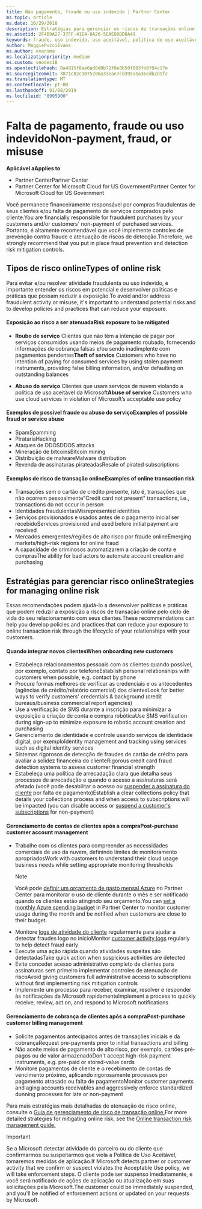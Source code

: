 ```yaml
---
title: Não pagamento, fraude ou uso indevido | Partner Center
ms.topic: article
ms.date: 10/29/2018
description: Estratégias para gerenciar os riscos de transações online, incluindo falta de pagamento de bens e serviços e atividade fraudulenta ou uso indevido do cliente.
ms.assetid: 2F4B9A27-37FF-41E4-8A26-5EAE88DD8A49
keywords: fraude, uso indevido, uso aceitável, política de uso aceitável, falta de pagamento, cliente não paga a conta, risco online, roubo de serviço, abuso do serviço, suspender uma assinatura,
author: MaggiePucciEvans
ms.author: evansma
ms.localizationpriority: medium
ms.custom: seodec18
ms.openlocfilehash: 8a4915f8ae0ad0d0b72f0e8b50f803fb8f84c17e
ms.sourcegitcommit: 3871c82c1075206a33eae7cd395a5a36edb2d1fc
ms.translationtype: MT
ms.contentlocale: pt-BR
ms.lasthandoff: 01/08/2019
ms.locfileid: "8995900"
---
```

# <a name="non-payment-fraud-or-misuse"></a><span data-ttu-id="f845b-104">Falta de pagamento, fraude ou uso indevido</span><span class="sxs-lookup"><span data-stu-id="f845b-104">Non-payment, fraud, or misuse</span></span>

**<span data-ttu-id="f845b-105">Aplicável a</span><span class="sxs-lookup"><span data-stu-id="f845b-105">Applies to</span></span>**

-  <span data-ttu-id="f845b-106">Partner Center</span><span class="sxs-lookup"><span data-stu-id="f845b-106">Partner Center</span></span>
-  <span data-ttu-id="f845b-107">Partner Center for Microsoft Cloud for US Government</span><span class="sxs-lookup"><span data-stu-id="f845b-107">Partner Center for Microsoft Cloud for US Government</span></span>



<span data-ttu-id="f845b-108">Você permanece financeiramente responsável por compras fraudulentas de seus clientes e/ou falta de pagamento de serviços comprados pelo cliente.</span><span class="sxs-lookup"><span data-stu-id="f845b-108">You are financially responsible for fraudulent purchases by your customers and/or customers' non-payment of purchased services.</span></span> <span data-ttu-id="f845b-109">Portanto, é altamente recomendável que você implemente controles de prevenção contra fraude e atenuação de riscos de detecção.</span><span class="sxs-lookup"><span data-stu-id="f845b-109">Therefore, we strongly recommend that you put in place fraud prevention and detection risk mitigation controls.</span></span>

## <a name="types-of-online-risk"></a><span data-ttu-id="f845b-110">Tipos de risco online</span><span class="sxs-lookup"><span data-stu-id="f845b-110">Types of online risk</span></span>

<span data-ttu-id="f845b-111">Para evitar e/ou resolver atividade fraudulenta ou uso indevido, é importante entender os riscos em potencial e desenvolver políticas e práticas que possam reduzir a exposição.</span><span class="sxs-lookup"><span data-stu-id="f845b-111">To avoid and/or address fraudulent activity or misuse, it's important to understand potential risks and to develop policies and practices that can reduce your exposure.</span></span>

#### <a name="risk-exposure-to-be-mitigated"></a><span data-ttu-id="f845b-112">Exposição ao risco a ser atenuada</span><span class="sxs-lookup"><span data-stu-id="f845b-112">Risk exposure to be mitigated</span></span>

- <span data-ttu-id="f845b-113">**Roubo de serviço** Clientes que não têm a intenção de pagar por serviços consumidos usando meios de pagamento roubado, fornecendo informações de cobrança falsas e/ou sendo inadimplente com pagamentos pendentes</span><span class="sxs-lookup"><span data-stu-id="f845b-113">**Theft of service** Customers who have no intention of paying for consumed services by using stolen payment instruments, providing false billing information, and/or defaulting on outstanding balances</span></span>

- <span data-ttu-id="f845b-114">**Abuso do serviço** Clientes que usam serviços de nuvem violando a política de uso aceitável da Microsoft</span><span class="sxs-lookup"><span data-stu-id="f845b-114">**Abuse of service** Customers who use cloud services in violation of Microsoft’s acceptable use policy</span></span>

#### <a name="examples-of-possible-fraud-or-service-abuse"></a><span data-ttu-id="f845b-115">Exemplos de possível fraude ou abuso do serviço</span><span class="sxs-lookup"><span data-stu-id="f845b-115">Examples of possible fraud or service abuse</span></span>
- <span data-ttu-id="f845b-116">Spam</span><span class="sxs-lookup"><span data-stu-id="f845b-116">Spamming</span></span>
- <span data-ttu-id="f845b-117">Pirataria</span><span class="sxs-lookup"><span data-stu-id="f845b-117">Hacking</span></span>
- <span data-ttu-id="f845b-118">Ataques de DDOS</span><span class="sxs-lookup"><span data-stu-id="f845b-118">DDOS attacks</span></span>
- <span data-ttu-id="f845b-119">Mineração de bitcoins</span><span class="sxs-lookup"><span data-stu-id="f845b-119">Bitcoin mining</span></span>
- <span data-ttu-id="f845b-120">Distribuição de malware</span><span class="sxs-lookup"><span data-stu-id="f845b-120">Malware distribution</span></span>
- <span data-ttu-id="f845b-121">Revenda de assinaturas pirateadas</span><span class="sxs-lookup"><span data-stu-id="f845b-121">Resale of pirated subscriptions</span></span> 

#### <a name="examples-of-online-transaction-risk"></a><span data-ttu-id="f845b-122">Exemplos de risco de transação online</span><span class="sxs-lookup"><span data-stu-id="f845b-122">Examples of online transaction risk</span></span>
- <span data-ttu-id="f845b-123">Transações sem o cartão de crédito presente, isto é, transações que não ocorrem pessoalmente</span><span class="sxs-lookup"><span data-stu-id="f845b-123">"Credit card not present" transactions, i.e., transactions do not occur in person</span></span>
- <span data-ttu-id="f845b-124">Identidades fraudulentas</span><span class="sxs-lookup"><span data-stu-id="f845b-124">Misrepresented identities</span></span>
- <span data-ttu-id="f845b-125">Serviços provisionados e usados antes de o pagamento inicial ser recebido</span><span class="sxs-lookup"><span data-stu-id="f845b-125">Services provisioned and used before initial payment are received</span></span>
- <span data-ttu-id="f845b-126">Mercados emergentes/regiões de alto risco por fraude online</span><span class="sxs-lookup"><span data-stu-id="f845b-126">Emerging markets/high-risk regions for online fraud</span></span>
- <span data-ttu-id="f845b-127">A capacidade de criminosos automatizarem a criação de conta e compras</span><span class="sxs-lookup"><span data-stu-id="f845b-127">The ability for bad actors to automate account creation and purchasing</span></span>

## <a name="strategies-for-managing-online-risk"></a><span data-ttu-id="f845b-128">Estratégias para gerenciar risco online</span><span class="sxs-lookup"><span data-stu-id="f845b-128">Strategies for managing online risk</span></span>

<span data-ttu-id="f845b-129">Essas recomendações podem ajudá-lo a desenvolver políticas e práticas que podem reduzir a exposição a riscos de transação online pelo ciclo de vida do seu relacionamento com seus clientes.</span><span class="sxs-lookup"><span data-stu-id="f845b-129">These recommendations can help you develop policies and practices that can reduce your exposure to online transaction risk through the lifecycle of your relationships with your customers.</span></span>  

#### <a name="when-onboarding-new-customers"></a><span data-ttu-id="f845b-130">Quando integrar novos clientes</span><span class="sxs-lookup"><span data-stu-id="f845b-130">When onboarding new customers</span></span>
- <span data-ttu-id="f845b-131">Estabeleça relacionamentos pessoais com os clientes quando possível, por exemplo, contato por telefone</span><span class="sxs-lookup"><span data-stu-id="f845b-131">Establish personal relationships with customers when possible, e.g. contact by phone</span></span>
- <span data-ttu-id="f845b-132">Procure formas melhores de verificar as credenciais e os antecedentes (agências de crédito/relatório comercial) dos clientes</span><span class="sxs-lookup"><span data-stu-id="f845b-132">Look for better ways to verify customers' credentials & background (credit bureaus/business commercial report agencies)</span></span> 
- <span data-ttu-id="f845b-133">Use a verificação de SMS durante a inscrição para minimizar a exposição a criação de conta e compra robótica</span><span class="sxs-lookup"><span data-stu-id="f845b-133">Use SMS verification during sign-up to minimize exposure to robotic account creation and purchasing</span></span>
- <span data-ttu-id="f845b-134">Gerenciamento de identidade e controle usando serviços de identidade digital, por exemplo</span><span class="sxs-lookup"><span data-stu-id="f845b-134">Identity management and tracking using services such as digital identity services</span></span>
- <span data-ttu-id="f845b-135">Sistemas rigorosos de detecção de fraudes de cartão de crédito para avaliar a solidez financeira do cliente</span><span class="sxs-lookup"><span data-stu-id="f845b-135">Rigorous credit card fraud detection systems to assess customer financial strength</span></span>
- <span data-ttu-id="f845b-136">Estabeleça uma política de arrecadação clara que detalha seus processos de arrecadação e quando o acesso a assinaturas será afetado (você pode desabilitar o acesso ou [suspender a assinatura do cliente](suspend-a-subscription.md) por falta de pagamento)</span><span class="sxs-lookup"><span data-stu-id="f845b-136">Establish a clear collections policy that details your collections process and when access to subscriptions will be impacted (you can disable access or [suspend a customer's subscriptions](suspend-a-subscription.md) for non-payment)</span></span>

#### <a name="post-purchase-customer-account-management"></a><span data-ttu-id="f845b-137">Gerenciamento de contas de clientes após a compra</span><span class="sxs-lookup"><span data-stu-id="f845b-137">Post-purchase customer account management</span></span>
- <span data-ttu-id="f845b-138">Trabalhe com os clientes para compreender as necessidades comerciais de uso da nuvem, definindo limites de monitoramento apropriados</span><span class="sxs-lookup"><span data-stu-id="f845b-138">Work with customers to understand their cloud usage business needs while setting appropriate monitoring thresholds</span></span>
    > [!NOTE]  
    >  <span data-ttu-id="f845b-139">Você pode [definir um orçamento de gasto mensal Azure](set-an-azure-spending-budget-for-your-customers.md) no Partner Center para monitorar o uso de cliente durante o mês e ser notificado quando os clientes estão atingindo seu orçamento.</span><span class="sxs-lookup"><span data-stu-id="f845b-139">You can [set a monthly Azure spending budget](set-an-azure-spending-budget-for-your-customers.md) in Partner Center to monitor customer usage during the month and be notified when customers are close to their budget.</span></span>
- <span data-ttu-id="f845b-140">Monitore [logs de atividade do cliente](activity-logs.md) regularmente para ajudar a detectar fraudes logo no início</span><span class="sxs-lookup"><span data-stu-id="f845b-140">Monitor [customer activity logs](activity-logs.md) regularly to help detect fraud early</span></span>
- <span data-ttu-id="f845b-141">Execute uma ação rápida quando atividades suspeitas são detectadas</span><span class="sxs-lookup"><span data-stu-id="f845b-141">Take quick action when suspicious activities are detected</span></span>
- <span data-ttu-id="f845b-142">Evite conceder acesso administrativo completo de clientes para assinaturas sem primeiro implementar controles de atenuação de risco</span><span class="sxs-lookup"><span data-stu-id="f845b-142">Avoid giving customers full administrative access to subscriptions without first implementing risk mitigation controls</span></span>
- <span data-ttu-id="f845b-143">Implemente um processo para receber, examinar, resolver e responder às notificações da Microsoft rapidamente</span><span class="sxs-lookup"><span data-stu-id="f845b-143">Implement a process to quickly receive, review, act on, and respond to Microsoft notifications</span></span>

#### <a name="post-purchase-customer-billing-management"></a><span data-ttu-id="f845b-144">Gerenciamento de cobrança de clientes após a compra</span><span class="sxs-lookup"><span data-stu-id="f845b-144">Post-purchase customer billing management</span></span>
- <span data-ttu-id="f845b-145">Solicite pagamentos antecipados antes de transações iniciais e da cobrança</span><span class="sxs-lookup"><span data-stu-id="f845b-145">Request pre-payments prior to initial transactions and billing</span></span> 
- <span data-ttu-id="f845b-146">Não aceite meios de pagamento de alto risco, por exemplo, cartões pré-pagos ou de valor armazenado</span><span class="sxs-lookup"><span data-stu-id="f845b-146">Don't accept high-risk payment instruments, e.g. pre-paid or stored-value cards</span></span>
- <span data-ttu-id="f845b-147">Monitore pagamentos de cliente e o recebimento de contas de vencimento próximo, aplicando rigorosamente processos por pagamento atrasado ou falta de pagamento</span><span class="sxs-lookup"><span data-stu-id="f845b-147">Monitor customer payments and aging accounts receivables and aggressively enforce standardized dunning processes for late or non-payment</span></span>

<span data-ttu-id="f845b-148">Para mais estratégias mais detalhadas de atenuação de risco online, consulte o [Guia de gerenciamento de risco de transação online.](https://assets.windowsphone.com/7d885238-e13b-4f10-a682-3d5adacd2859/CSP-PartnerRiskGuide-APSFinal_InvariantCulture_Default.zip)</span><span class="sxs-lookup"><span data-stu-id="f845b-148">For more detailed strategies for mitigating online risk, see the [Online transaction risk management guide.](https://assets.windowsphone.com/7d885238-e13b-4f10-a682-3d5adacd2859/CSP-PartnerRiskGuide-APSFinal_InvariantCulture_Default.zip)</span></span>

> [!IMPORTANT]  
> <span data-ttu-id="f845b-149">Se a Microsoft detectar atividade do parceiro ou do cliente que confirmarmos ou suspeitarmos que viola a Política de Uso Aceitável, tomaremos medidas de aplicação.</span><span class="sxs-lookup"><span data-stu-id="f845b-149">If Microsoft detects partner or customer activity that we confirm or suspect violates the Acceptable Use policy, we will take enforcement steps.</span></span> <span data-ttu-id="f845b-150">O cliente pode ser suspenso imediatamente, e você será notificado de ações de aplicação ou atualização em suas solicitações pela Microsoft.</span><span class="sxs-lookup"><span data-stu-id="f845b-150">The customer could be immediately suspended, and you'll be notified of enforcement actions or updated on your requests by Microsoft.</span></span>

 

 



